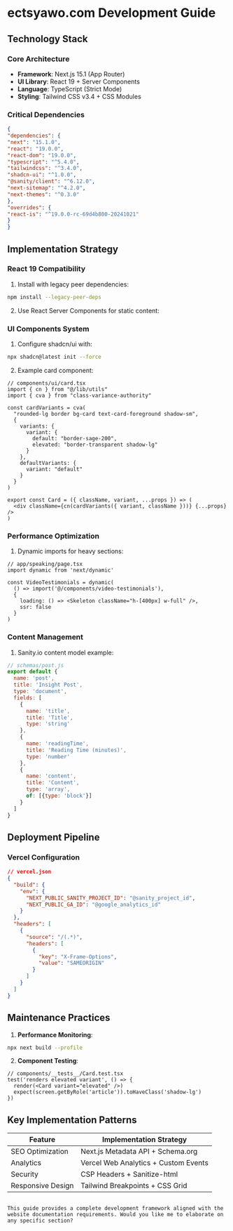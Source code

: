 # ectsyawo.com Development Guide

## Technology Stack

### Core Architecture
- **Framework**: Next.js 15.1 (App Router)
- **UI Library**: React 19 + Server Components
- **Language**: TypeScript (Strict Mode)
- **Styling**: Tailwind CSS v3.4 + CSS Modules

### Critical Dependencies
```json
{
"dependencies": {
"next": "15.1.0",
"react": "19.0.0",
"react-dom": "19.0.0",
"typescript": "^5.4.0",
"tailwindcss": "^3.4.0",
"shadcn-ui": "^1.0.0",
"@sanity/client": "^6.12.0",
"next-sitemap": "^4.2.0",
"next-themes": "^0.3.0"
},
"overrides": {
"react-is": "^19.0.0-rc-69d4b800-20241021"
}
}
```

## Implementation Strategy

### React 19 Compatibility
1. Install with legacy peer dependencies:
```bash
npm install --legacy-peer-deps
```

2. Use React Server Components for static content:

### UI Components System
1. Configure shadcn/ui with:
```bash
npx shadcn@latest init --force
```
2. Example card component:
```tsx
// components/ui/card.tsx
import { cn } from "@/lib/utils"
import { cva } from "class-variance-authority"

const cardVariants = cva(
  "rounded-lg border bg-card text-card-foreground shadow-sm",
  {
    variants: {
      variant: {
        default: "border-sage-200",
        elevated: "border-transparent shadow-lg"
      }
    },
    defaultVariants: {
      variant: "default"
    }
  }
)

export const Card = ({ className, variant, ...props }) => (
  <div className={cn(cardVariants({ variant, className }))} {...props} />
)
```

### Performance Optimization
1. Dynamic imports for heavy sections:
```tsx
// app/speaking/page.tsx
import dynamic from 'next/dynamic'

const VideoTestimonials = dynamic(
  () => import('@/components/video-testimonials'),
  { 
    loading: () => <Skeleton className="h-[400px] w-full" />,
    ssr: false
  }
)
```

### Content Management
1. Sanity.io content model example:
```javascript
// schemas/post.js
export default {
  name: 'post',
  title: 'Insight Post',
  type: 'document',
  fields: [
    {
      name: 'title',
      title: 'Title',
      type: 'string'
    },
    {
      name: 'readingTime',
      title: 'Reading Time (minutes)',
      type: 'number'
    },
    {
      name: 'content',
      title: 'Content',
      type: 'array',
      of: [{type: 'block'}]
    }
  ]
}
```

## Deployment Pipeline

### Vercel Configuration
```json
// vercel.json
{
  "build": {
    "env": {
      "NEXT_PUBLIC_SANITY_PROJECT_ID": "@sanity_project_id",
      "NEXT_PUBLIC_GA_ID": "@google_analytics_id"
    }
  },
  "headers": [
    {
      "source": "/(.*)",
      "headers": [
        {
          "key": "X-Frame-Options",
          "value": "SAMEORIGIN"
        }
      ]
    }
  ]
}
```

## Maintenance Practices

1. **Performance Monitoring**:
```bash
npx next build --profile
```
2. **Component Testing**:
```tsx
// components/__tests__/Card.test.tsx
test('renders elevated variant', () => {
  render(<Card variant="elevated" />)
  expect(screen.getByRole('article')).toHaveClass('shadow-lg')
})
```

## Key Implementation Patterns

| Feature          | Implementation Strategy                |
|------------------|----------------------------------------|
| SEO Optimization | Next.js Metadata API + Schema.org      |
| Analytics        | Vercel Web Analytics + Custom Events  |
| Security         | CSP Headers + Sanitize-html            |
| Responsive Design| Tailwind Breakpoints + CSS Grid        |
```

This guide provides a complete development framework aligned with the website documentation requirements. Would you like me to elaborate on any specific section?



